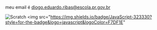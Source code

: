 meu email é diogo.eduardo.ribas@escola.pr.gov.br

![Scratch](https://img.shields.io/badge/Scratch-4D97FF?style=for-the-badge&logo=Scratch&logoColor=white)
<img src="https://img.shields.io/badge/JavaScript-323330?style=for-the-badge&logo=javascript&logoColor=F7DF1E"
<!---
DiogoRibass/DiogoRibass is a ✨ special ✨ repository because its `README.md` (this file) appears on your GitHub profile.
You can click the Preview link to take a look at your changes.
--->
